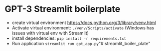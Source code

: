 # GPT-3 Streamlit boilerplate

- create virtual environment https://docs.python.org/3/library/venv.html
- Activate virtual environment: `./venv/Scripts/activate`
(Windows has issues with virtual env with Streamlit)
- install dependencies: `pip install -r requirements.txt`
- Run application `streamlit run gpt_app.py`"# streamlit_boiler_plate" 
